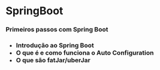 # SpringBoot

<h3> Primeiros passos com Spring Boot <h3>
  
* Introdução ao Spring Boot
* O que é e como funciona o Auto Configuration
* O que são fatJar/uberJar
